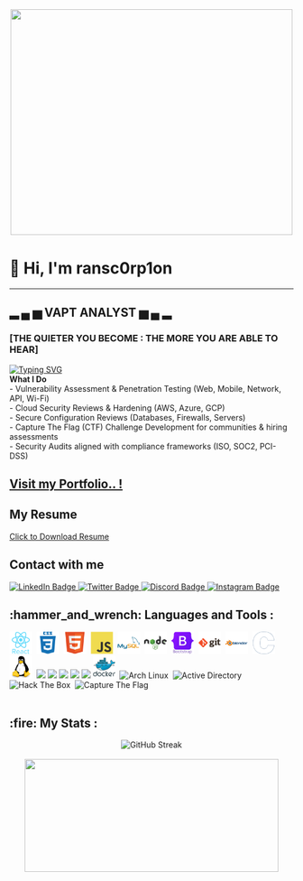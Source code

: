 <div id="header" align="center">
  <img src="https://media4.giphy.com/media/v1.Y2lkPTc5MGI3NjExZDZoNGs3Mmlpa201aGhndHBpZXFqcGN0NXoyNHB2ODVuemVnZXJzcCZlcD12MV9pbnRlcm5hbF9naWZfYnlfaWQmY3Q9Zw/f3iwJFOVOwuy7K6FFw/giphy.gif" width="500" height="400"/>
</div>
<h1>👋 Hi, I'm ransc0rp1on </h1>
<hr>
<h2>▂ ▄ ▅ <strong> VAPT ANALYST </strong> ▅ ▄ ▂</h2>
<p><h3>[THE QUIETER YOU BECOME : THE MORE YOU ARE ABLE TO HEAR]</h3></p>
<a href="https://git.io/typing-svg"><img src="https://readme-typing-svg.demolab.com?font=Fira+Code&weight=800&size=25&pause=1000&color=00F729&width=435&lines=Welcome+to+my+Network...." alt="Typing SVG" /></a><br>
<strong>What I Do </strong><br>
-  Vulnerability Assessment & Penetration Testing (Web, Mobile, Network, API, Wi-Fi)<br>  
- Cloud Security Reviews & Hardening (AWS, Azure, GCP)<br>  
- Secure Configuration Reviews (Databases, Firewalls, Servers)<br>  
- Capture The Flag (CTF) Challenge Development for communities & hiring assessments<br>  
- Security Audits aligned with compliance frameworks (ISO, SOC2, PCI-DSS)<br>  
<h2> <a href="https://ransc0rp1on.framer.website" target="_blank"> Visit my Portfolio.. !</a> </h2>
<h2>My Resume</h2>

<a href="https://drive.google.com/file/d/1Ng2AEg61t29aybWiYiAfhM6yA_eLSl2r/view?usp=drive_link">Click to Download Resume</a>

<h2>Contact with me</h2>

<div id="badges">
  <a href="https://www.linkedin.com/in/ransc0rp1on/">
    <img src="https://img.shields.io/badge/LinkedIn-blue?style=for-the-badge&logo=linkedin&logoColor=white" alt="LinkedIn Badge"/>
  </a>
  
  <a href="https://twitter.com/c_h_a_i_2">
    <img src="https://img.shields.io/badge/Twitter-blue?style=for-the-badge&logo=twitter&logoColor=white" alt="Twitter Badge"/>
  </a>
  
  <a href="https://discord.com/channels/952987712116379710/952987712649068565">
    <img src="https://img.shields.io/badge/Discord-7289DA?style=for-the-badge&logo=discord&logoColor=white" alt="Discord Badge"/>
  </a>
  
   <a href="https://www.instagram.com/_joy_4_u/">
    <img src="https://img.shields.io/badge/Instagram-E4405F?style=for-the-badge&logo=instagram&logoColor=white" alt="Instagram Badge"/>
  </a>
</div>
<h2> :hammer_and_wrench: Languages and Tools : </h2>
<div>
  <!-- Existing logos -->
  <img src="https://github.com/devicons/devicon/blob/master/icons/react/react-original-wordmark.svg" title="React" alt="React" width="40" height="40"/>&nbsp;
  <img src="https://github.com/devicons/devicon/blob/master/icons/css3/css3-plain-wordmark.svg"  title="CSS3" alt="CSS" width="40" height="40"/>&nbsp;
  <img src="https://github.com/devicons/devicon/blob/master/icons/html5/html5-original.svg" title="HTML5" alt="HTML" width="40" height="40"/>&nbsp;
  <img src="https://github.com/devicons/devicon/blob/master/icons/javascript/javascript-original.svg" title="JavaScript" alt="JavaScript" width="40" height="40"/>&nbsp;
  <img src="https://github.com/devicons/devicon/blob/master/icons/mysql/mysql-original-wordmark.svg" title="MySQL"  alt="MySQL" width="40" height="40"/>&nbsp;
  <img src="https://github.com/devicons/devicon/blob/master/icons/nodejs/nodejs-original-wordmark.svg" title="NodeJS" alt="NodeJS" width="40" height="40"/>&nbsp;
  <img src="https://github.com/devicons/devicon/blob/master/icons/bootstrap/bootstrap-original-wordmark.svg" title="bootstrap" alt="bootstrap" width="40" height="40"/>&nbsp;
  <img src="https://github.com/devicons/devicon/blob/master/icons/git/git-original-wordmark.svg" title="Git" alt="Git" width="40" height="40"/>&nbsp;
  <img src="https://github.com/devicons/devicon/blob/master/icons/blender/blender-original-wordmark.svg" title="Blender" alt="Blender" width="40" height="40"/>&nbsp;
  <img src="https://github.com/devicons/devicon/blob/master/icons/c/c-line.svg" title="C" alt="C" width="40" height="40"/>&nbsp;
  <img src="https://github.com/devicons/devicon/blob/master/icons/linux/linux-original.svg" title="Linux" alt="Linux" width="40" height="40"/>&nbsp;
  <img src="https://img.shields.io/badge/Python-3776AB?style=flat-square&logo=python&logoColor=white"/>
  <img src="https://img.shields.io/badge/-VsCode-B55A30?style=flat-square&logo=visual-studio-code"/>
  <img src="https://img.shields.io/badge/Ubuntu-E95420?style=flat-square&logo=ubuntu&logoColor=white"/>
  <img src="https://img.shields.io/badge/Kali_Linux-557C94?style=for-the-badge&logo=kali-linux&logoColor=white"/>
  <img src="https://img.shields.io/badge/Red%20Hat-EE0000?style=for-the-badge&logo=redhat&logoColor=white"/>
  <img src="https://github.com/devicons/devicon/blob/master/icons/docker/docker-original-wordmark.svg" title="Docker" alt="Docker" width="40" height="40"/>&nbsp;
  <img src="https://img.shields.io/badge/Arch_Linux-1793D1?style=flat-square&logo=arch-linux&logoColor=white" title="Arch Linux" alt="Arch Linux"/>&nbsp;
  <img src="https://img.shields.io/badge/Active%20Directory-003366?style=flat-square&logo=microsoft&logoColor=white" title="Active Directory" alt="Active Directory"/>&nbsp;
  <img src="https://img.shields.io/badge/Hack%20The%20Box-9FEF00?style=flat-square&logo=hackthebox&logoColor=black" title="Hack The Box" alt="Hack The Box"/>&nbsp;
  <img src="https://img.shields.io/badge/Capture%20The%20Flag-000000?style=flat-square&logo=flag&logoColor=white" title="Capture The Flag" alt="Capture The Flag"/>&nbsp;
</div>

<br>
<h2>:fire: My Stats :</h2>

<div align="center">
  <img src="https://streak-stats.demolab.com?user=Ransc0rp1on&theme=dark&hide_border=true&sideNums=15DD00&stroke=00DD1E&background=000000" alt="GitHub Streak" width="450" height="200"/>
</div>

<br>

<div align="center">
  <img src="https://github-readme-stats.vercel.app/api?username=Ransc0rp1on&count_private=true&show_icons=true&theme=tokyonight" width="450" height="200"/>
</div>
<div align="center"><img src="https://komarev.com/ghpvc/?username=Ransc0rp1on&style=flat-square&color=blue" alt=""/></div>

